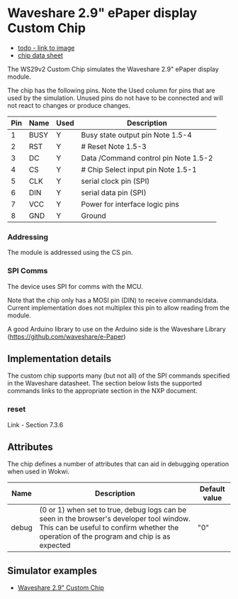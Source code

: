 
# Waveshare 2.9" ePaper display Custom Chip 

- [todo - link to image](./ws29v2.png)
- [chip data sheet](https://www.waveshare.com/w/upload/7/79/2.9inch-e-paper-v2-specification.pdf)

The WS29v2 Custom Chip simulates the Waveshare 2.9" ePaper display module. 

The chip has the following pins. Note the Used column for pins that
are used by the simulation. Unused pins do not have to be connected and will 
not react to changes or produce changes.

| Pin | Name         | Used | Description                                            |
| --- | ------------ | ---- | ------------------------------------------------------ |
| 1 | BUSY | Y| Busy state output pin Note 1.5-4
| 2 | RST | Y| # Reset Note 1.5-3
| 3 | DC | Y | Data /Command control pin Note 1.5-2
| 4 | CS | Y | # Chip Select input pin Note 1.5-1
| 5 | CLK | Y | serial clock pin (SPI)
| 6 | DIN | Y | serial data pin (SPI)
| 7 | VCC | Y | Power for interface logic pins
| 8 | GND | Y | Ground




### Addressing
The module is addressed using the CS pin. 
### SPI Comms 
The device uses SPI for comms with the MCU.

Note that the chip only has a MOSI pin (DIN) to receive commands/data. Current implementation does not
multiplex this pin to allow reading from the module.

A good Arduino library to use on the Arduino side is the Waveshare Library (https://github.com/waveshare/e-Paper)


## Implementation details
The custom chip supports many (but not all) of the SPI commands specified in the Waveshare datasheet. 
The section below lists the supported commands links to the appropriate section in the NXP document.

### reset 

Link - Section 7.3.6

## Attributes
The chip defines a number of attributes that can aid in debugging operation when used in Wokwi. 

| Name         | Description                                            | Default value             |
| ------------ | ------------------------------------------------------ | ------------------------- |
| debug   | (0 or 1) when set to true, debug logs can be seen in the browser's developer tool window. This can be useful to confirm whether the operation of the program and chip is as expected | "0" |

## Simulator examples

- [Waveshare 2.9" Custom Chip](https://wokwi.com/projects/348856116302578258)
